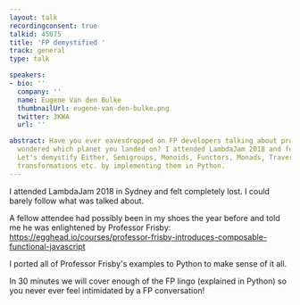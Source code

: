 ```yaml
---
layout: talk
recordingconsent: true
talkid: 45075
title: 'FP demystified '
track: general
type: talk

speakers:
- bio: ''
  company: ''
  name: Eugene Van den Bulke
  thumbnailUrl: eugene-van-den-bulke.png
  twitter: 3KWA
  url: ''

abstract: Have you ever eavesdropped on FP developers talking about programming and
  wondered which planet you landed on? I attended LambdaJam 2018 and felt your pain!
  Let's demystify Either, Semigroups, Monoids, Functors, Monads, Traversable, Natural
  transformations etc. by implementing them in Python.
---
```

I attended LambdaJam 2018 in Sydney and felt completely lost. I could barely follow what was talked about.

A fellow attendee had possibly been in my shoes the year before and told me he was enlightened by Professor Frisby: https://egghead.io/courses/professor-frisby-introduces-composable-functional-javascript

I ported all of Professor Frisby's examples to Python to make sense of it all.

In 30 minutes we will cover enough of the FP lingo (explained in Python) so you never ever feel intimidated by a FP conversation!
